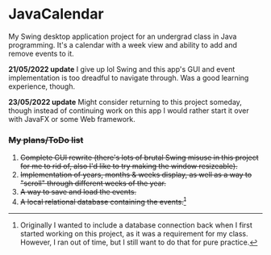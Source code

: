 # JavaCalendar
My Swing desktop application project for an undergrad class in Java programming. It's a calendar with a week view and ability to add and remove events to it.

**21/05/2022 update**
I give up lol Swing and this app's GUI and event implementation is too dreadful to navigate through. Was a good learning experience, though.

**23/05/2022 update**
Might consider returning to this project someday, though instead of continuing work on this app I would rather start it over with JavaFX or some Web framework.

### ~~My plans/ToDo list~~
1. ~~Complete GUI rewrite (there's lots of brutal Swing misuse in this project for me to rid of, also I'd like to try making the window resizeable).~~
2. ~~Implementation of years, months & weeks display, as well as a way to "scroll" through different weeks of the year.~~
3. ~~A way to save and load the events.~~
4. ~~A local relational database containing the events.[^1]~~



[^1]: Originally I wanted to include a database connection back when I first started working on this project, as it was a requirement for my class. However, I ran out of time, but I still want to do that for pure practice.
